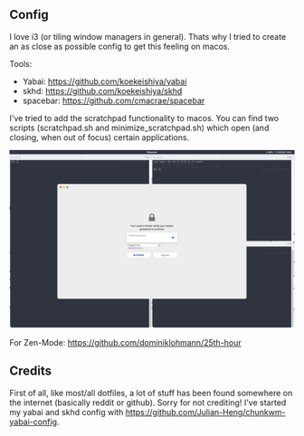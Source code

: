## Config
I love i3 (or tiling window managers in general). Thats why I tried to create an as close as possible config to get this feeling on macos.

Tools:
- Yabai: https://github.com/koekeishiya/yabai
- skhd: https://github.com/koekeishiya/skhd 
- spacebar: https://github.com/cmacrae/spacebar

I've tried to add the scratchpad functionality to macos. You can find two scripts (scratchpad.sh and minimize_scratchpad.sh) which open (and closing, when out of focus) certain applications.

![Screenshot](screenshot.png)

For Zen-Mode: https://github.com/dominiklohmann/25th-hour

## Credits
First of all, like most/all dotfiles, a lot of stuff has been found somewhere on the internet (basically reddit or github). Sorry for not crediting!
I've started my yabai and skhd config with https://github.com/Julian-Heng/chunkwm-yabai-config.


